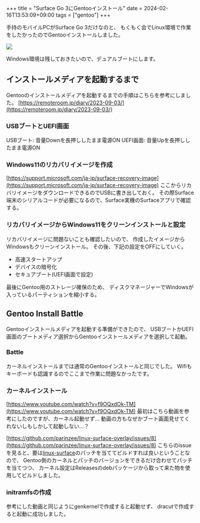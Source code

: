 +++
title = "Surface Go 3にGentooインストール"
date = 2024-02-16T13:53:09+09:00
tags = ["gentoo"]
+++

手持のモバイルPCがSurface Go 3だけなのと、
もくもく会でLinux環境で作業をしたかったのでGentooインストールしました。

![](7fc953ee0bba99d8f00ec2665c9b7be0.jpg)

Windows環境は残しておきたいので、デュアルブートにします。

## インストールメディアを起動するまで

Gentooのインストールメディアを起動するまでの手順はこちらを参考にしました。
[https://remoteroom.jp/diary/2023-09-03/](https://remoteroom.jp/diary/2023-09-03/)

### USBブートとUEFI画面

USBブート: 音量Downを長押ししたまま電源ON
UEFI画面: 音量Upを長押ししたまま電源ON

### Windows11のリカバリイメージを作成

[https://support.microsoft.com/ja-jp/surface-recovery-image](https://support.microsoft.com/ja-jp/surface-recovery-image)
ここからリカバリイメージをダウンロードできるのでUSBに書き出しておく。
その際Surface端末のシリアルコードが必要になるので、Surface実機のSurfaceアプリで確認する。

### リカバリイメージからWindows11をクリーンインストールと設定

リカバリイメージに問題ないことも確認したいので、
作成したイメージからWindowsもクリーンインストール。
その後、下記の設定をOFFにしていく。

- 高速スタートアップ
- デバイスの暗号化
- セキュアブート(UEFI画面で設定)

最後にGentoo用のストレージ確保のため、
ディスクマネージャーでWindowsが入っているパーティションを縮小する。

## Gentoo Install Battle

Gentooインストールメディアを起動する準備ができたので、
USBブートかUEFI画面のブートメディア選択からGentooインストールメディアを選択して起動。

### Battle

カーネルインストールまでは通常のGentooインストールと同じでした。
Wifiもキーボードも認識するのでここまで作業に問題なかったです。

### カーネルインストール

[https://www.youtube.com/watch?v=f9OQxdOk-TM](https://www.youtube.com/watch?v=f9OQxdOk-TM)
最初はこちら動画を参考にしたのですが、カーネル起動せず...
動画の方もなぜかブート画面見せてくれないしもしかして起動しない...？

[https://github.com/parinzee/linux-surface-overlay/issues/8](https://github.com/parinzee/linux-surface-overlay/issues/8)
こちらのissueを見ると、要は[linux-surface](https://github.com/linux-surface/linux-surface)のパッチを当ててビルドすれば良いということなので、
Gentoo側のカーネルとパッチのバージョンをできるだけ合わせてパッチを当てつつ、
カーネル設定はReleasesのdebパッケージから取って来た物を使用してビルドしました。

### initramfsの作成

参考にした動画と同じようにgenkernelで作成すると起動せず、
dracutで作成すると起動に成功しました。
